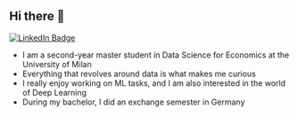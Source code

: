## Hi there 👋

<div id="badges">
  <a href="https://www.linkedin.com/in/luca-sangiovanni-952311226/">
    <img src="https://img.shields.io/badge/LinkedIn-blue?style=for-the-badge&logo=linkedin&logoColor=white" alt="LinkedIn Badge"/>
  </a>
</div>

- I am a second-year master student in Data Science for Economics at the University of Milan
- Everything that revolves around data is what makes me curious
- I really enjoy working on ML tasks, and I am also interested in the world of Deep Learning
- During my bachelor, I did an exchange semester in Germany
